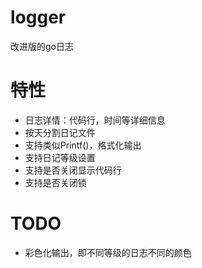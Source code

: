 logger
===
改进版的go日志

特性
===
* 日志详情：代码行，时间等详细信息
* 按天分割日记文件
* 支持类似Printf()，格式化输出
* 支持日记等级设置
* 支持是否关闭显示代码行
* 支持是否关闭锁

TODO
===
* 彩色化输出，即不同等级的日志不同的颜色
